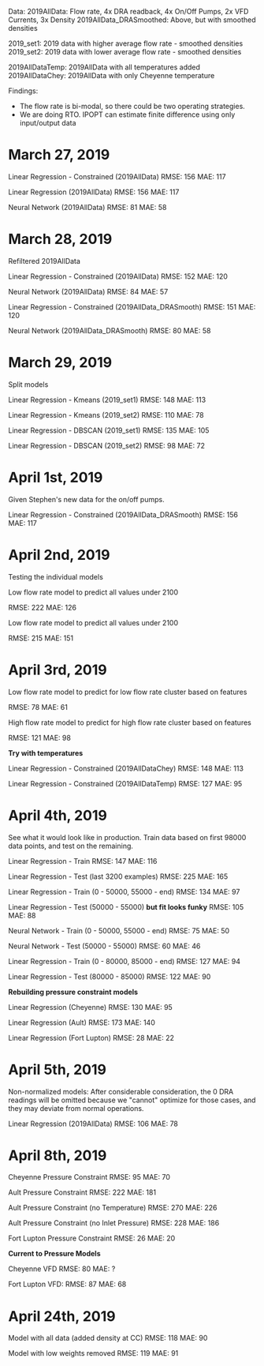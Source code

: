 Data:
 2019AllData:  Flow rate, 4x DRA readback, 4x On/Off Pumps, 2x VFD Currents, 3x Density
 2019AllData_DRASmoothed: Above, but with smoothed densities

 2019_set1: 2019 data with higher average flow rate - smoothed densities
 2019_set2: 2019 data with lower average flow rate - smoothed densities

 2019AllDataTemp: 2019AllData with all temperatures added
 2019AllDataChey: 2019AllData with only Cheyenne temperature

Findings:
 - The flow rate is bi-modal, so there could be two operating strategies.
 - We are doing RTO.  IPOPT can estimate finite difference using only input/output data

# March 27, 2019

Linear Regression - Constrained (2019AllData)
RMSE: 156 
MAE: 117

Linear Regression (2019AllData)
RMSE: 156 
MAE: 117

Neural Network (2019AllData)
RMSE: 81
MAE: 58

# March 28, 2019
Refiltered 2019AllData

Linear Regression - Constrained (2019AllData)
RMSE: 152
MAE: 120

Neural Network (2019AllData)
RMSE: 84
MAE: 57

Linear Regression - Constrained (2019AllData_DRASmooth)
RMSE: 151
MAE: 120

Neural Network (2019AllData_DRASmooth)
RMSE: 80
MAE: 58

# March 29, 2019

Split models

Linear Regression - Kmeans (2019_set1)
RMSE: 148
MAE: 113

Linear Regression - Kmeans (2019_set2)
RMSE: 110
MAE: 78

Linear Regression - DBSCAN (2019_set1)
RMSE: 135
MAE: 105

Linear Regression - DBSCAN (2019_set2)
RMSE: 98
MAE: 72

# April 1st, 2019
Given Stephen's new data for the on/off pumps.

Linear Regression - Constrained (2019AllData_DRASmooth)
RMSE: 156
MAE: 117

# April 2nd, 2019

Testing the individual models

Low flow rate model to predict all values under 2100

RMSE: 222
MAE: 126

Low flow rate model to predict all values under 2100

RMSE: 215
MAE: 151

# April 3rd, 2019

Low flow rate model to predict for low flow rate cluster based on features

RMSE: 78
MAE: 61

High flow rate model to predict for high flow rate cluster based on features

RMSE: 121
MAE: 98

**Try with temperatures**

Linear Regression - Constrained (2019AllDataChey)
RMSE: 148
MAE: 113

Linear Regression - Constrained (2019AllDataTemp)
RMSE: 127
MAE: 95

# April 4th, 2019

See what it would look like in production.  Train data based on first 98000 data points, and test on the remaining.

Linear Regression - Train
RMSE: 147
MAE: 116

Linear Regression - Test (last 3200 examples)
RMSE: 225
MAE: 165

Linear Regression - Train (0 - 50000, 55000 - end)
RMSE: 134
MAE: 97

Linear Regression - Test (50000 - 55000) **but fit looks funky**
RMSE: 105
MAE: 88

Neural Network - Train (0 - 50000, 55000 - end)
RMSE: 75
MAE: 50

Neural Network - Test (50000 - 55000)
RMSE: 60
MAE: 46

Linear Regression - Train (0 - 80000, 85000 - end)
RMSE: 127
MAE: 94

Linear Regression - Test (80000 - 85000)
RMSE: 122
MAE: 90

**Rebuilding pressure constraint models**

Linear Regression (Cheyenne)
RMSE: 130
MAE: 95

Linear Regression (Ault)
RMSE: 173
MAE: 140

Linear Regression (Fort Lupton)
RMSE: 28
MAE: 22

# April 5th, 2019

Non-normalized models:  After considerable consideration, the 0 DRA readings will be omitted because we "cannot" optimize for those cases, and they may deviate from normal operations.

Linear Regression (2019AllData)
RMSE: 106
MAE: 78

# April 8th, 2019

Cheyenne Pressure Constraint
RMSE: 95
MAE: 70

Ault Pressure Constraint
RMSE: 222
MAE: 181

Ault Pressure Constraint (no Temperature)
RMSE: 270
MAE: 226

Ault Pressure Constraint (no Inlet Pressure)
RMSE: 228
MAE: 186

Fort Lupton Pressure Constraint
RMSE: 26
MAE: 20

**Current to Pressure Models**

Cheyenne VFD
RMSE: 80
MAE: ?

Fort Lupton VFD:
RMSE: 87
MAE: 68

# April 24th, 2019

Model with all data (added density at CC)
RMSE: 118
MAE: 90

Model with low weights removed
RMSE: 119
MAE: 91

